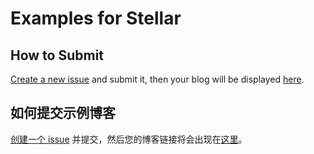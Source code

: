 # Examples for Stellar

## How to Submit

[Create a new issue](https://github.com/volantis-x/examples/issues/new/choose) and submit it, then your blog will be displayed [here](https://xaoxuu.com/wiki/stellar/#示例博客).


## 如何提交示例博客

[创建一个 issue](https://github.com/volantis-x/examples/issues/new/choose) 并提交，然后您的博客链接将会出现在[这里](https://xaoxuu.com/wiki/stellar/#示例博客)。
